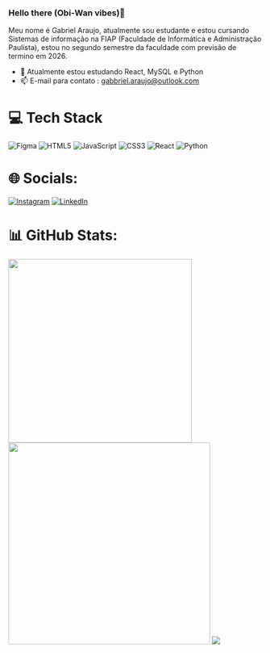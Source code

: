 ### Hello there (Obi-Wan vibes)👋
Meu nome é Gabriel Araujo, atualmente sou estudante e estou cursando Sistemas de informação na FIAP (Faculdade de Informática e Administração Paulista), estou no segundo semestre da faculdade com previsão de termino em 2026.

- 🌱 Atualmente estou estudando React, MySQL e Python
- 📫 E-mail para contato : gabbriel.araujo@outlook.com


# 💻 Tech Stack
![Figma](https://img.shields.io/badge/figma-%23F24E1E.svg?style=for-the-badge&logo=figma&logoColor=white) ![HTML5](https://img.shields.io/badge/html5-%23E34F26.svg?style=for-the-badge&logo=html5&logoColor=white) ![JavaScript](https://img.shields.io/badge/javascript-%23323330.svg?style=for-the-badge&logo=javascript&logoColor=%23F7DF1E) ![CSS3](https://img.shields.io/badge/css3-%231572B6.svg?style=for-the-badge&logo=css3&logoColor=white) ![React](https://img.shields.io/badge/React-20232A?style=for-the-badge&logo=react&logoColor=61DAFB) ![Python](https://img.shields.io/badge/python-3670A0?style=for-the-badge&logo=python&logoColor=ffdd54)

# 🌐 Socials:
[![Instagram](https://img.shields.io/badge/Instagram-%23E4405F.svg?logo=Instagram&logoColor=white)](https://instagram.com/Ibagriel) [![LinkedIn](https://img.shields.io/badge/LinkedIn-%230077B5.svg?logo=linkedin&logoColor=white)](https://www.linkedin.com/in/gabriel-deoliveira-araujo/)

# 📊 GitHub Stats:

<img src="https://github-readme-stats-wheat-two-53.vercel.app/api?username=Bieelx&theme=shadow_red&hide_border=false&include_all_commits=false&count_private=false"  width="364px" />  <img src="https://github-readme-streak-stats.herokuapp.com/?user=Bieelx&theme=shadow_red&hide_border=false"  width="400px" /> ![](https://github-readme-stats-wheat-two-53.vercel.app/api/top-langs/?username=Bieelx&theme=shadow_red&hide_border=false&include_all_commits=false&count_private=false&layout=compact)














